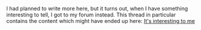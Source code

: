 I had planned to write more here, but it turns out, when I have something interesting to tell, I got to my forum instead. This thread in particular contains the content which might have ended up here: [It's interesting to me](https://www.systemshock.org/index.php?topic=6710.0)
